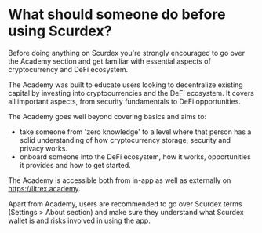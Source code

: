 # What should someone do before using Scurdex?

Before doing anything on Scurdex you're strongly encouraged to go over the Academy section and get familiar with essential aspects of cryptocurrency and DeFi ecosystem.

The Academy was built to educate users looking to decentralize existing capital by investing into cryptocurrencies and the DeFi ecosystem. It covers all important aspects, from security fundamentals to DeFi opportunities.

The Academy goes well beyond covering basics and aims to:

- take someone from 'zero knowledge' to a level where that person has a solid understanding of how cryptocurrency storage, security and privacy works.
- onboard someone into the DeFi ecosystem, how it works, opportunities it provides and how to get started.

The Academy is accessible both from in-app as well as externally on https://litrex.academy.

Apart from Academy, users are recommended to go over Scurdex terms (Settings > About section) and make sure they understand what Scurdex wallet is and risks involved in using the app.
